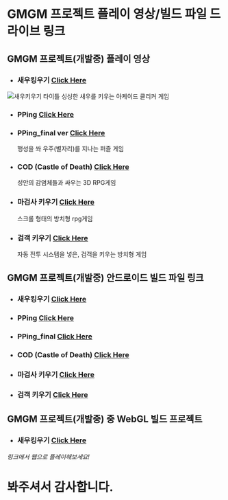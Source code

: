 **GMGM 프로젝트 플레이 영상/빌드 파일 드라이브 링크**
===================================================



**GMGM 프로젝트(개발중) 플레이 영상**
------------------------------------



- ### **새우킹우기** [Click Here](https://www.youtube.com/watch?v=pGgQzYZA9b0)
![새우키우기 타이틀](https://user-images.githubusercontent.com/64318091/119672716-c75acd80-be75-11eb-875c-d6b36d2a864e.png)
	싱싱한 새우를 키우는 아케이드 클리커 게임
	
- ### **PPing** [Click Here](https://youtu.be/e6ImVKlrIhA)
- ### **PPing_final ver** [Click Here](https://youtu.be/jbB70-R8fAk)
	행성을 쏴 우주(별자리)를 지나는 퍼즐 게임
	
- ### **COD** (Castle of Death) [Click Here](https://youtu.be/4qrM5q6NGG0)
	성안의 감염체들과 싸우는 3D RPG게임
	
- ### **마검사 키우기** [Click Here](https://youtu.be/nZ7N1QXERKQ)
	스크롤 형태의 방치형 rpg게임

- ### **검객 키우기** [Click Here](https://youtu.be/qYGaRKeeg30)
	자동 전투 시스템을 넣은, 검객을 키우는 방치형 게임



**GMGM 프로젝트(개발중) 안드로이드 빌드 파일 링크**
------------------------------------



- ### **새우킹우기** [Click Here](https://drive.google.com/file/d/1TlvZDA_LL969U5AkslAFor_O8gt5oBQi/view)

- ### **PPing** [Click Here](https://drive.google.com/file/d/1lpj8_roOV6L0e5OY0ymGI2bW3v5x5Baq/view)
- ### **PPing_final** [Click Here](https://drive.google.com/file/d/1X9W3zG-8f9zYF4VLOnOnZYsw7b5QFy68/view)

- ### **COD** (Castle of Death) [Click Here](https://drive.google.com/drive/folders/1VL3SwATSNYJnIb185AB13RgAsM1K2Kpj)

- ### **마검사 키우기** [Click Here](https://drive.google.com/drive/folders/1X1xA2lZOlDBsp9aMHnjQUXqo2tsnE6La)

- ### **검객 키우기** [Click Here](https://drive.google.com/drive/folders/1-K7hJPXT-ozFjQoouKLBWU1RqcaoVloy?usp=sharing)

**GMGM 프로젝트(개발중) 중 WebGL 빌드 프로젝트**
------------------------------------


- ### **새우킹우기** [Click Here](https://dongyeonseodev.github.io/GMGMPrawn/)
*링크에서 웹으로 플레이해보세요!*



# **봐주셔서 감사합니다.**

